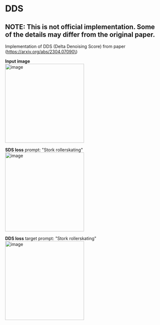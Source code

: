 # DDS

## NOTE: This is not official implementation. Some of the details may differ from the original paper. 

Implementation of DDS (Delta Denoising Score) from paper \(https://arxiv.org/abs/2304.07090\)

**Input image**
<br />
<img width="256" height="256" alt="image" src="https://user-images.githubusercontent.com/58447982/233558827-b59ba8c1-c4dd-46b3-9771-39875cbdd588.png"> 
<br />

**SDS loss**
prompt: "Stork rollerskating"
<br />
<img width="256" alt="image" src="https://user-images.githubusercontent.com/58447982/233565969-6353b142-536b-405f-a932-9676483ad38e.png">
<br />

**DDS loss**
target prompt: "Stork rollerskating"
<br />
<img width="256" alt="image" src="https://user-images.githubusercontent.com/58447982/233566142-5a0c3dac-971e-449a-bd57-5450ddd530b3.png">
<br />
